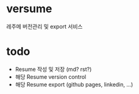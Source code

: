 # versume
레주메 버전관리 및 export 서비스

# todo
 - Resume 작성 및 저장 (md? rst?)
 - 해당 Resume version control
 - 해당 Resume export (github pages, linkedin, ...)
